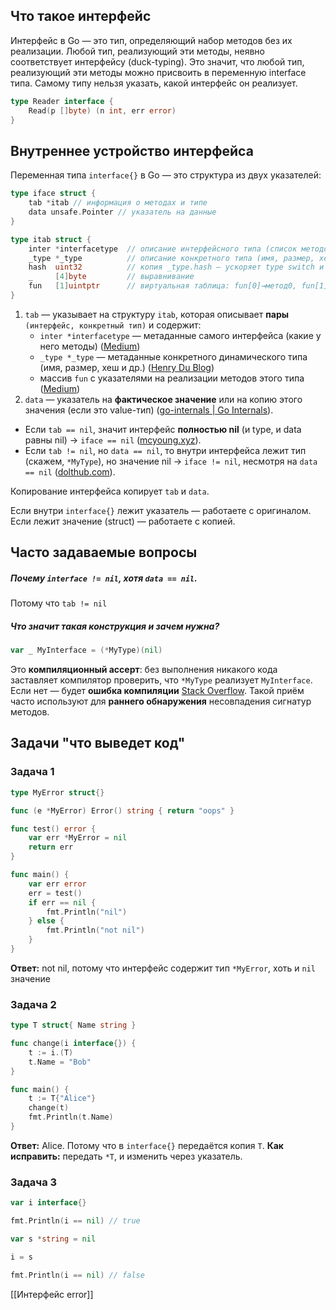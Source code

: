 ## Что такое интерфейс

Интерфейс в Go — это тип, определяющий набор методов без их реализации. Любой тип, реализующий эти методы, неявно соответствует интерфейсу (duck-typing). Это значит, что любой тип, реализующий эти методы можно присвоить в переменную interface типа. Самому типу нельзя указать, какой интерфейс он реализует.

```go
type Reader interface {
	Read(p []byte) (n int, err error)
}
```

## Внутреннее устройство интерфейса

Переменная типа `interface{}` в Go — это структура из двух указателей:

```go
type iface struct {
	tab *itab // информация о методах и типе
	data unsafe.Pointer // указатель на данные
}

type itab struct {
    inter *interfacetype  // описание интерфейсного типа (список методов, их подписи)
    _type *_type          // описание конкретного типа (имя, размер, хеш)
    hash  uint32          // копия _type.hash — ускоряет type switch и assert
    _     [4]byte         // выравнивание
    fun   [1]uintptr      // виртуальная таблица: fun[0]→метод0, fun[1]→метод1, …
}
```

1. `tab` — указывает на структуру `itab`, которая описывает **пары** `(интерфейс, конкретный тип)` и содержит:
    - `inter *interfacetype` — метаданные самого интерфейса (какие у него методы) ([Medium](https://medium.com/%40crusty0gphr/tricky-golang-interview-questions-part-5-interface-nil-f514b9ba4f77?utm_source=chatgpt.com "Tricky Golang interview questions — Part 5: interface == nil - Medium"))
    - `_type *_type` — метаданные конкретного динамического типа (имя, размер, хеш и др.) ([Henry Du Blog](https://www.henrydu.com/2021/02/07/golang-interface-brief-look/?utm_source=chatgpt.com "Golang Interface Source Code Brief Look - Henry Du Blog"))
    - массив `fun` с указателями на реализации методов этого типа ([Medium](https://medium.com/%40crusty0gphr/tricky-golang-interview-questions-part-5-interface-nil-f514b9ba4f77?utm_source=chatgpt.com "Tricky Golang interview questions — Part 5: interface == nil - Medium"))
2. `data` — указатель на **фактическое значение** или на копию этого значения (если это value-тип) ([go-internals | Go Internals](https://cmc.gitbook.io/go-internals/chapter-ii-interfaces?utm_source=chatgpt.com "Chapter II: Interfaces - Go Internals - GitBook")).

- Если `tab == nil`, значит интерфейс **полностью nil** (и type, и data равны nil) → `iface == nil` ([mcyoung.xyz](https://mcyoung.xyz/2024/12/12/go-abi/?utm_source=chatgpt.com "Things You Never Wanted To Know About Go Interfaces - mcyoung")).
- Если `tab != nil`, но `data == nil`, то внутри интерфейса лежит тип (скажем, `*MyType`), но значение nil → `iface != nil`, несмотря на `data == nil` ([dolthub.com](https://dolthub.com/blog/2023-09-08-much-ado-about-nil-things/?utm_source=chatgpt.com "Much Ado About Nil Things: More Go Pitfalls | DoltHub Blog")).

Копирование интерфейса копирует `tab` и `data`.

Если внутри `interface{}` лежит указатель — работаете с оригиналом. Если лежит значение (struct) — работаете с копией.
## Часто задаваемые вопросы

##### Почему `interface != nil`, хотя `data == nil`.
Потому что `tab != nil`
##### Что значит такая конструкция и зачем нужна?
```go
var _ MyInterface = (*MyType)(nil)
```

Это **компиляционный ассерт**: без выполнения никакого кода заставляет компилятор проверить, что `*MyType` реализует `MyInterface`. Если нет — будет **ошибка компиляции** [Stack Overflow](https://stackoverflow.com/questions/10498547/ensure-a-type-implements-an-interface-at-compile-time-in-go?utm_source=chatgpt.com). Такой приём часто используют для **раннего обнаружения** несовпадения сигнатур методов.
## Задачи "что выведет код"

### Задача 1

```go
type MyError struct{}

func (e *MyError) Error() string { return "oops" }

func test() error {
	var err *MyError = nil
	return err
}

func main() {
	var err error
	err = test()
	if err == nil {
		fmt.Println("nil")
	} else {
		fmt.Println("not nil")
	}
}
```

**Ответ:** not nil, потому что интерфейс содержит тип `*MyError`, хоть и `nil` значение
### Задача 2

```go
type T struct{ Name string }

func change(i interface{}) {
	t := i.(T)
	t.Name = "Bob"
}

func main() {
	t := T{"Alice"}
	change(t)
	fmt.Println(t.Name)
}
```

**Ответ:** Alice. Потому что в `interface{}` передаётся копия `T`.
**Как исправить:** передать `*T`, и изменить через указатель.
### Задача 3

```go
var i interface{}

fmt.Println(i == nil) // true

var s *string = nil

i = s

fmt.Println(i == nil) // false
```

[[Интерфейс error]]